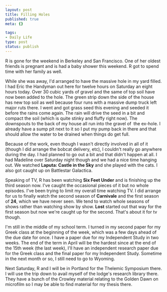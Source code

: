 ```yaml
--- 
layout: post
title: Filling Holes
published: true
meta: {}

tags: 
- Daily Life
type: post
status: publish
---
```

R is gone for the weekend in Berkeley and San Francisco. One of her oldest  friends is pregnant and is had a baby shower this weekend. R got to spend time  with her family as well.

While she was away, I'd arranged to have the massive hole in my yard filled.  I had Eric the Handyman out here for twelve hours on Saturday an eight hours  today. Over 30 cubic yards of gravel and the same of top soil have now been  added to the hole. The green strip down the side of the house has new top soil  as well because four runs with a massive dump truck left major ruts there. I  went and got grass seed this evening and seeded it before the rains come again.  The rain will drive the seed in a bit and compact the soil (which is quite  stinky and fluffy right now). The downspouts to the back of my house all run  into the gravel of<strong> </strong> the ex-hole. I already have a sump pit next to  it so I put my pump back in there and that should allow the water to be drained  when things do get full.

Because of the work, even though I wasn't directly involved in all of it  (though I did arrange the bobcat delivery, etc), I couldn't really go anywhere  during the day. I had planned to go out a bit and that didn't happen at all. I  had Madeline over Saturday night though and we had a nice time hanging out. We  watched <strong>Laputa: Castle in the Sky</strong> and she played with the cats. I also  got caught up on Battlestar Galactica.

Speaking of TV, R has been watching <strong>Six Feet Under</strong> and is finishing up  the third season now. I've caught the occasional pieces of it but no whole  episodes. I've been trying to limit my overall time watching TV. I did arrange  for us to finally watch the second season of <strong>Carnivale</strong> and the first  season of <strong>24</strong>, which we have never seen. We tend to watch whole seasons of  shows rather than watching show by show. <strong>Lost</strong> started out that way for  the first season but now we're caught up for the second. That's about it for tv  though.

I'm still in the middle of my school term. I turned in my second paper for my  Greek class at the beginning of the week, which was a few days ahead of the due  date for once. I have a paper due for my Independent Study in two weeks. The end  of the term in April will be the hardest since at the end of the 15th week (the  last week), I'll have an independent research paper due for the Greek class and  the final paper for my Independent Study. Sometime in the next month or so, I  still need to go to Wyoming.

Next Saturday, R and I will be in Portland for the Thelemic Symposium there.  I will use the trip down to avail myself of the lodge's research library there.  They have a bunch of the Crowley material relating to the Golden Dawn on  microfilm so I may be able to find material for my thesis there.
